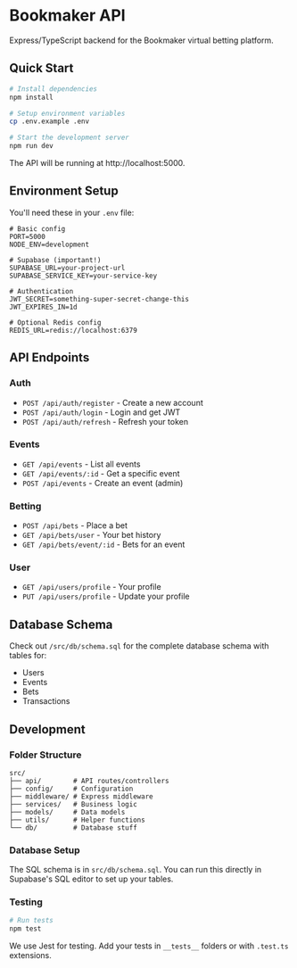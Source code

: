 # Bookmaker API

Express/TypeScript backend for the Bookmaker virtual betting platform.

## Quick Start

```bash
# Install dependencies 
npm install

# Setup environment variables
cp .env.example .env

# Start the development server
npm run dev
```

The API will be running at http://localhost:5000.

## Environment Setup

You'll need these in your `.env` file:

```
# Basic config
PORT=5000
NODE_ENV=development

# Supabase (important!)
SUPABASE_URL=your-project-url
SUPABASE_SERVICE_KEY=your-service-key

# Authentication
JWT_SECRET=something-super-secret-change-this
JWT_EXPIRES_IN=1d

# Optional Redis config
REDIS_URL=redis://localhost:6379
```

## API Endpoints

### Auth
- `POST /api/auth/register` - Create a new account
- `POST /api/auth/login` - Login and get JWT
- `POST /api/auth/refresh` - Refresh your token

### Events  
- `GET /api/events` - List all events
- `GET /api/events/:id` - Get a specific event
- `POST /api/events` - Create an event (admin)

### Betting
- `POST /api/bets` - Place a bet
- `GET /api/bets/user` - Your bet history
- `GET /api/bets/event/:id` - Bets for an event

### User
- `GET /api/users/profile` - Your profile
- `PUT /api/users/profile` - Update your profile

## Database Schema

Check out `/src/db/schema.sql` for the complete database schema with tables for:
- Users
- Events 
- Bets
- Transactions

## Development

### Folder Structure

```
src/
├── api/        # API routes/controllers
├── config/     # Configuration
├── middleware/ # Express middleware
├── services/   # Business logic
├── models/     # Data models
├── utils/      # Helper functions
└── db/         # Database stuff
```

### Database Setup

The SQL schema is in `src/db/schema.sql`. You can run this directly in Supabase's SQL editor to set up your tables.

### Testing

```bash
# Run tests
npm test
```

We use Jest for testing. Add your tests in `__tests__` folders or with `.test.ts` extensions. 